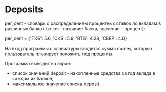 # Deposits

per_cent - словарь с распределением процентных ставок по вкладам в различных банках (ключ - название банка, значение - процент):

per_cent = {'ТКБ': 5.6, 'СКБ': 5.9, 'ВТБ': 4.28, 'СБЕР': 4.0}

На вход программы с клавиатуры вводится сумма money, которую пользователь планирует положить под проценты.

Программа выводит на экран:
- список значений deposit - накопленные средства за год вклада в каждом из банков;
- максимальное значение списка deposit.
